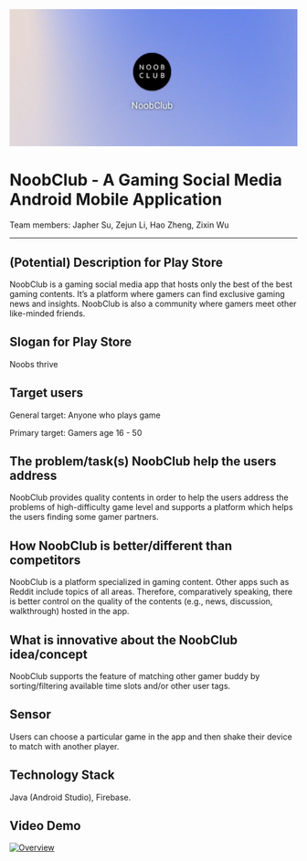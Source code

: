 ![](https://github.com/JapherS/Noob-Club/blob/master/Screenshot.png)

# NoobClub - A Gaming Social Media Android Mobile Application 
Team members: Japher Su, Zejun Li, Hao Zheng, Zixin Wu
***

## (Potential) Description for Play Store
NoobClub is a gaming social media app that hosts only the best of the best gaming contents. It’s a platform where gamers can find exclusive gaming news and insights. NoobClub is also a community where gamers meet other like-minded friends.

## Slogan for Play Store 
Noobs thrive

## Target users
General target: Anyone who plays game

Primary target: Gamers age 16 - 50

## The problem/task(s) NoobClub help the users address
NoobClub provides quality contents in order to help the users address the problems of high-difficulty game level and supports a platform which helps the users finding some gamer partners. 

## How NoobClub is better/different than competitors
NoobClub is a platform specialized in gaming content. Other apps such as Reddit include topics of all areas. Therefore, comparatively speaking, there is better control on the quality of the contents (e.g., news, discussion, walkthrough) hosted in the app.

## What is innovative about the NoobClub idea/concept
NoobClub supports the feature of matching other gamer buddy by sorting/filtering available time slots and/or other user tags. 

## Sensor
Users can choose a particular game in the app and then shake their device to match with another player.

## Technology Stack
Java (Android Studio), Firebase.

## Video Demo
[![Overview](https://img.youtube.com/vi/FcP4WRdJCto/0.jpg)](https://www.youtube.com/watch?v=FcP4WRdJCto)
